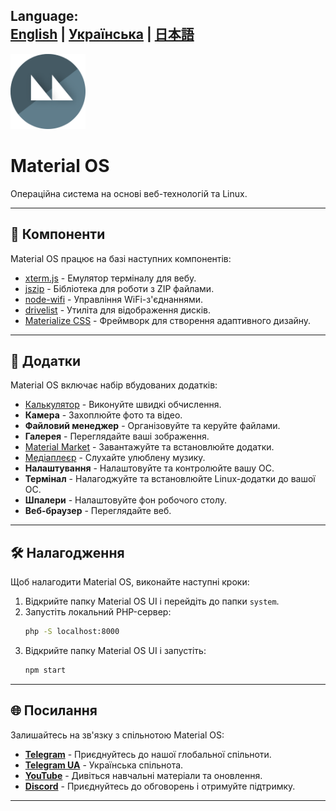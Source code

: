 
**Language:**    
[English](README.md) | [Українська](README_UA.md) | [日本語](README_JP.md)
---

<img src="system/img/branding.png" alt="Логотип Material OS" width="120px" height="120px"></img>
# Material OS
<p>Операційна система на основі веб-технологій та Linux.</p>

---

## 🚀 Компоненти

Material OS працює на базі наступних компонентів:

- [xterm.js](https://xtermjs.org/) - Емулятор терміналу для вебу.
- [jszip](https://stuk.github.io/jszip/) - Бібліотека для роботи з ZIP файлами.
- [node-wifi](https://github.com/friedrith/node-wifi) - Управління WiFi-з'єднаннями.
- [drivelist](https://github.com/balena-io-modules/drivelist) - Утиліта для відображення дисків.
- [Materialize CSS](https://materializecss.com/) - Фреймворк для створення адаптивного дизайну.

---

## 📱 Додатки

Material OS включає набір вбудованих додатків:

- [Калькулятор](https://github.com/mkspcd/CalculatorJS) - Виконуйте швидкі обчислення.
- **Камера** - Захоплюйте фото та відео.
- **Файловий менеджер** - Організовуйте та керуйте файлами.
- **Галерея** - Переглядайте ваші зображення.
- [Material Market](https://materialmarket.netlify.app/) - Завантажуйте та встановлюйте додатки.
- [Медіаплеєр](https://github.com/DanilVusenko86/Google-Play-Music-Unoffical-Player) - Слухайте улюблену музику.
- **Налаштування** - Налаштовуйте та контролюйте вашу ОС.
- **Термінал** - Налагоджуйте та встановлюйте Linux-додатки до вашої ОС.
- **Шпалери** - Налаштовуйте фон робочого столу.
- **Веб-браузер** - Переглядайте веб.

---

## 🛠 Налагодження

Щоб налагодити Material OS, виконайте наступні кроки:

1. Відкрийте папку Material OS UI і перейдіть до папки `system`.
2. Запустіть локальний PHP-сервер:
   ```bash
   php -S localhost:8000
   ```
3. Відкрийте папку Material OS UI і запустіть:
   ```bash
   npm start
   ```

---

## 🌐 Посилання

Залишайтесь на зв'язку з спільнотою Material OS:

- **[Telegram](https://t.me/inverterENG)** - Приєднуйтесь до нашої глобальної спільноти.
- **[Telegram UA](https://t.me/InverterTechUA)** - Українська спільнота.
- **[YouTube](https://www.youtube.com/@InverterWorkGroup)** - Дивіться навчальні матеріали та оновлення.
- **[Discord](https://discord.gg/tnpH4AAu)** - Приєднуйтесь до обговорень і отримуйте підтримку.

---
</div>
